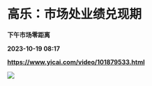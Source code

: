 # 高乐：市场处业绩兑现期
**下午市场零距离**

**2023-10-19 08:17**

**https://www.yicai.com/video/101879533.html**

![](http://imgcdn.yicai.com/vms-new/2023/10/75cf0180-ee5a-4436-96bf-fa6e93103a00_iW4j.jpg)